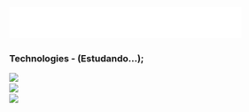 
<div aling="center">
  <img src="Gif.gif">
</div>

<div aling="start">
<h3>Technologies - (Estudando...);</h3
<div>
  <img src="https://skillicons.dev/icons?i=html,css,js" />
</div>
<div>
<img src="https://skillicons.dev/icons?i=typescript,php,cs" />
</div>
<div>
  <img src="https://skillicons.dev/icons?i=dotnet,react" />
</div>




  
</div>

